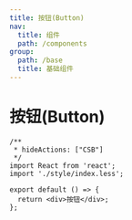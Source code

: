 ```yaml
---
title: 按钮(Button)
nav:
  title: 组件
  path: /components
group:
  path: /base
  title: 基础组件
---
```


# 按钮(Button)

```tsx
/**
 * hideActions: ["CSB"]
 */
import React from 'react';
import './style/index.less';

export default () => {
  return <div>按钮</div>;
};
```
